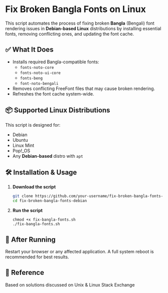 # Fix Broken Bangla Fonts on Linux

This script automates the process of fixing broken **Bangla** (Bengali) font rendering issues in **Debian-based Linux** distributions by installing essential fonts, removing conflicting ones, and updating the font cache.

## ✅ What It Does

- Installs required Bangla-compatible fonts:
  - `fonts-noto-core`
  - `fonts-noto-ui-core`
  - `fonts-beng`
  - `font-noto-bengali`
- Removes conflicting FreeFont files that may cause broken rendering.
- Refreshes the font cache system-wide.

## 📦 Supported Linux Distributions

This script is designed for:

- Debian
- Ubuntu
- Linux Mint
- Pop!_OS
- Any **Debian-based** distro with `apt`

## 🛠 Installation & Usage

1. **Download the script**
   ```bash
   git clone https://github.com/your-username/fix-broken-bangla-fonts-debian.git
   cd fix-broken-bangla-fonts-debian

2. **Run the script** 
    ```
    chmod +x fix-bangla-fonts.sh
    ./fix-bangla-fonts.sh
    ```
## 🔁 After Running
Restart your browser or any affected application. A full system reboot is recommended for best results.

## 📄 Reference
Based on solutions discussed on Unix & Linux Stack Exchange









